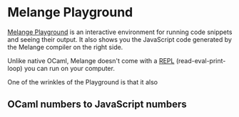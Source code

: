 # Melange Playground

[Melange Playground](https://melange.re/unstable/playground/) is an interactive
environment for running code snippets and seeing their output. It also shows you
the JavaScript code generated by the Melange compiler on the right side.


Unlike native OCaml, Melange doesn't come with a
[REPL](https://en.wikipedia.org/wiki/Read%E2%80%93eval%E2%80%93print_loop)
(read-eval-print-loop) you can run on your computer.

One of the wrinkles of the Playground is that it also

## OCaml numbers to JavaScript numbers
